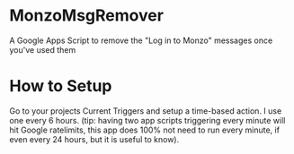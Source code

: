 # MonzoMsgRemover
A Google Apps Script to remove the "Log in to Monzo" messages once you've used them

# How to Setup

Go to your projects Current Triggers and setup a time-based action. I use one every 6 hours. (tip: having two app scripts triggering every minute will hit Google ratelimits, this app does 100% not need to run every minute, if even every 24 hours, but it is useful to know).
